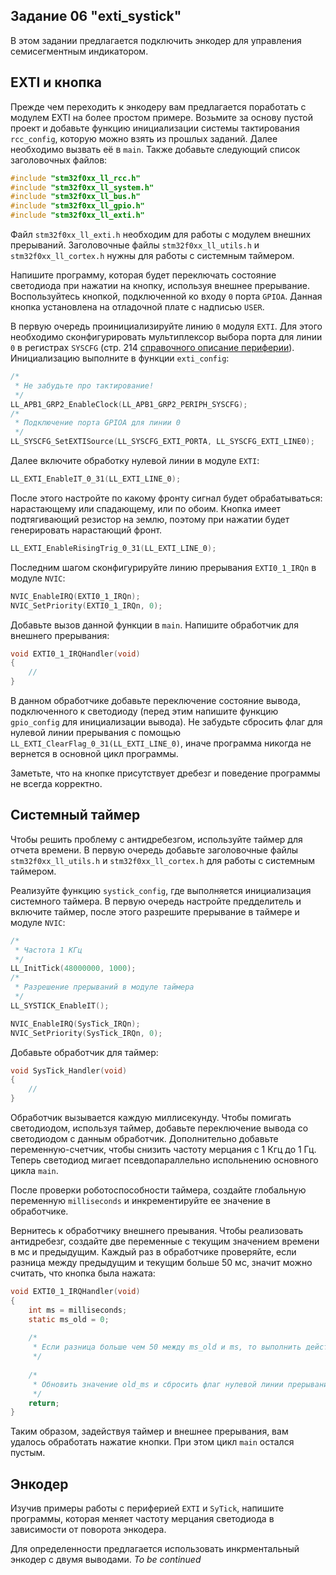 ## Задание 06 "exti_systick"

В этом задании предлагается подключить энкодер для управления семисегментным индикатором.

## EXTI и кнопка

Прежде чем переходить к энкодеру вам предлагается поработать с модулем EXTI на более простом примере. 
Возьмите за основу пустой проект и добавьте функцию инициализации системы тактирования `rcc_config`,
которую можно взять из прошлых заданий. Далее необходимо вызвать её в `main`.
Также добавьте следующий список заголовочных файлов:

```c
#include "stm32f0xx_ll_rcc.h"
#include "stm32f0xx_ll_system.h"
#include "stm32f0xx_ll_bus.h"
#include "stm32f0xx_ll_gpio.h"
#include "stm32f0xx_ll_exti.h"
```

Файл `stm32f0xx_ll_exti.h` необходим для работы с модулем внешних прерываний. Заголовочные файлы `stm32f0xx_ll_utils.h` и `stm32f0xx_ll_cortex.h` нужны для работы с системным таймером. 

Напишите программу, которая будет переключать состояние светодиода при нажатии на кнопку, используя внешнее прерывание. Воспользуйтесь кнопкой, подключенной ко входу `0` порта `GPIOA`. Данная кнопка установлена на отладочной плате с надписью `USER`.

В первую очередь проинициализируйте линию `0` модуля `EXTI`. Для этого необходимо сконфигурировать мультиплексор выбора порта для линии `0` в регистрах `SYSCFG` (стр. 214 [справочного описание периферии](https://github.com/edosedgar/stm32f0_ARM/blob/master/docs/stm32f0xx_rm.pdf)).
Инициализацию выполните в функции `exti_config`:

```c
/*
 * Не забудьте про тактирование!
 */
LL_APB1_GRP2_EnableClock(LL_APB1_GRP2_PERIPH_SYSCFG);
/*
 * Подключение порта GPIOA для линии 0
 */
LL_SYSCFG_SetEXTISource(LL_SYSCFG_EXTI_PORTA, LL_SYSCFG_EXTI_LINE0);
```

Далее включите обработку нулевой линии в модуле `EXTI`:

```c
LL_EXTI_EnableIT_0_31(LL_EXTI_LINE_0);
```

После этого настройте по какому фронту сигнал будет обрабатываться: нарастающему или спадающему, или по обоим. Кнопка имеет
подтягивающий резистор на землю, поэтому при нажатии будет генерировать нарастающий фронт.

```c
LL_EXTI_EnableRisingTrig_0_31(LL_EXTI_LINE_0);
```

Последним шагом сконфигурируйте линию прерывания `EXTI0_1_IRQn` в модуле `NVIC`:

```c
NVIC_EnableIRQ(EXTI0_1_IRQn);
NVIC_SetPriority(EXTI0_1_IRQn, 0);
```

Добавьте вызов данной функции в `main`. Напишите обработчик для внешнего прерывания:

```c
void EXTI0_1_IRQHandler(void)
{
    //
}
```

В данном обработчике добавьте переключение состояние вывода, подключенного к светодиоду (перед этим напишите функцию `gpio_config` для инициализации вывода). Не забудьте сбросить флаг 
для нулевой линии прерывания с помощью ` LL_EXTI_ClearFlag_0_31(LL_EXTI_LINE_0)`, иначе программа никогда не вернется в основной цикл программы. 

Заметьте, что на кнопке присутствует дребезг и поведение программы не всегда корректно.

## Системный таймер

Чтобы решить проблему с антидребезгом, используйте таймер для отчета времени. В первую очередь добавьте заголовочные файлы `stm32f0xx_ll_utils.h` и `stm32f0xx_ll_cortex.h` для работы с системным таймером.

Реализуйте функцию `systick_config`, где выполняется инициализация системного таймера. В первую очередь настройте предделитель и включите таймер, после этого разрешите прерывание в таймере и модуле `NVIC`:

```c
/*
 * Частота 1 КГц
 */
LL_InitTick(48000000, 1000);
/*
 * Разрешение прерываний в модуле таймера
 */
LL_SYSTICK_EnableIT();

NVIC_EnableIRQ(SysTick_IRQn);
NVIC_SetPriority(SysTick_IRQn, 0);
```

Добавьте обработчик для таймер:

```c
void SysTick_Handler(void)
{
    //
}
```

Обработчик вызывается каждую миллисекунду. Чтобы помигать светодиодом, используя таймер, добавьте переключение вывода со светодиодом с данным обработчик. Дополнительно добавьте переменную-счетчик, чтобы снизить частоту мерцания с 1 Кгц до 1 Гц.
Теперь светодиод мигает псевдопараллельно испольнению основного цикла `main`.

После проверки роботоспособности таймера, создайте глобальную переменную `milliseconds` и инкрементируйте ее значение в обработчике.

Вернитесь к обработчику внешнего преывания. Чтобы реализовать антидребезг, создайте две переменные с текущим значением времени в мс и предыдущим. Каждый раз в обработчике проверяйте, если разница между предыдущим и текущим больше 50 мс, значит можно считать, что кнопка была нажата:

```c
void EXTI0_1_IRQHandler(void)
{
    int ms = milliseconds;
    static ms_old = 0;
    
    /*
     * Если разница больше чем 50 между ms_old и ms, то выполнить действие
     */
     
    /* 
     * Обновить значение old_ms и сбросить флаг нулевой линии прерывания
     */
    return;
}
```

Таким образом, задействуя таймер и внешнее прерывания, вам удалось обработать нажатие кнопки. При этом цикл `main` остался пустым.

## Энкодер

Изучив примеры работы с периферией `EXTI` и `SyTick`, напишите программы, которая меняет частоту мерцания светодиода в зависимости от поворота энкодера.

Для определенности предлагается использовать инкрментальный энкодер с двумя выводами.
*To be continued*
